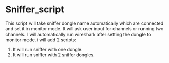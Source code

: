 # Sniffer_script
This script will take sniffer dongle name automatically which are connected and set it in monitor mode.
It will ask user input for channels or running two channels.
I will automatically run wireshark after setting the dongle to monitor mode.
i will add 2 scripts:
1. It will run sniffer with one dongle.
2. It will run sniffer with 2 sniffer dongles. 

